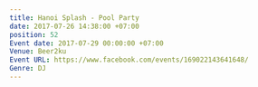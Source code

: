 ```yaml
---
title: Hanoi Splash - Pool Party
date: 2017-07-26 14:38:00 +07:00
position: 52
Event date: 2017-07-29 00:00:00 +07:00
Venue: Beer2ku
Event URL: https://www.facebook.com/events/169022143641648/
Genre: DJ
---
```


